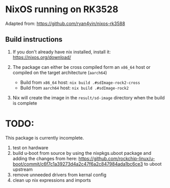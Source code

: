 # NixOS running on RK3528
Adapted from: https://github.com/ryan4yin/nixos-rk3588

## Build instructions
1. If you don't already have nix installed, install it: https://nixos.org/download/
2. The package can either be cross compiled form an `x86_64` host or compiled on the target architecture (`aarch64`)
    * Build from `x86_64` host:
    `nix build .#sdImage-rock2-cross`
    * Build from `aarch64` host:
    `nix build .#sdImage-rock2`

3. Nix will create the image in the `result/sd-image` directory when the build is complete

# TODO:
This package is currently incomplete. 
1. test on hardware
2. build u-boot from source by using the nixpkgs.uboot package and adding the changes from here: https://github.com/rockchip-linux/u-boot/commit/c6f7c1a39273d4a2c47f6a2c847984ada1bc6ce3 to uboot upstream
3. remove unneeded drivers from kernal config
4. clean up nix expressions and imports
